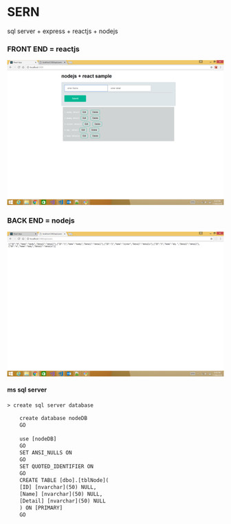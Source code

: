 # SERN
sql server + express + reactjs + nodejs

### FRONT END   = reactjs

<img width="1469" alt="reactjs" src="https://github.com/AJEETX/SERN/blob/master/fe.png">

### BACK END    = nodejs
<img width="1469" alt="nodejs" src="https://github.com/AJEETX/SERN/blob/master/be.png">


#### ms sql server

    > create sql server database 
```
    create database nodeDB
    GO

    use [nodeDB]
    GO
    SET ANSI_NULLS ON
    GO
    SET QUOTED_IDENTIFIER ON
    GO
    CREATE TABLE [dbo].[tblNode](
	[ID] [nvarchar](50) NULL,
	[Name] [nvarchar](50) NULL,
	[Detail] [nvarchar](50) NULL
    ) ON [PRIMARY]
    GO
```    